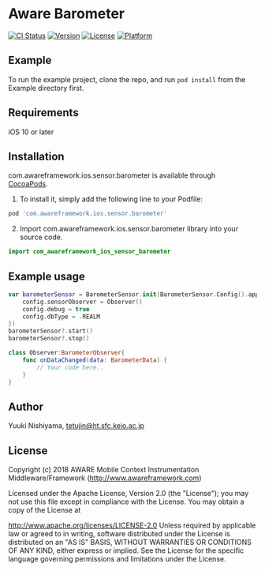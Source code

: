 # Aware Barometer

[![CI Status](https://img.shields.io/travis/tetujin/com.awareframework.ios.sensor.barometer.svg?style=flat)](https://travis-ci.org/tetujin/com.awareframework.ios.sensor.barometer)
[![Version](https://img.shields.io/cocoapods/v/com.awareframework.ios.sensor.barometer.svg?style=flat)](https://cocoapods.org/pods/com.awareframework.ios.sensor.barometer)
[![License](https://img.shields.io/cocoapods/l/com.awareframework.ios.sensor.barometer.svg?style=flat)](https://cocoapods.org/pods/com.awareframework.ios.sensor.barometer)
[![Platform](https://img.shields.io/cocoapods/p/com.awareframework.ios.sensor.barometer.svg?style=flat)](https://cocoapods.org/pods/com.awareframework.ios.sensor.barometer)

## Example

To run the example project, clone the repo, and run `pod install` from the Example directory first.

## Requirements
iOS 10 or later

## Installation

com.awareframework.ios.sensor.barometer is available through [CocoaPods](https://cocoapods.org). 

1. To install it, simply add the following line to your Podfile:

```ruby
pod 'com.awareframework.ios.sensor.barometer'
```

2. Import com.awareframework.ios.sensor.barometer library into your source code.
```swift
import com_awareframework_ios_sensor_barometer
```

## Example usage
```swift
var barometerSensor = BarometerSensor.init(BarometerSensor.Config().apply{config in
    config.sensorObserver = Observer()
    config.debug = true
    config.dbType = .REALM
})
barometerSensor?.start()
barometerSensor?.stop()
```

```swift
class Observer:BarometerObserver{
    func onDataChanged(data: BarometerData) {
        // Your code here..
    }
}
```

## Author

Yuuki Nishiyama, tetujin@ht.sfc.keio.ac.jp

## License

Copyright (c) 2018 AWARE Mobile Context Instrumentation Middleware/Framework (http://www.awareframework.com)

Licensed under the Apache License, Version 2.0 (the "License"); you may not use this file except in compliance with the License. You may obtain a copy of the License at

http://www.apache.org/licenses/LICENSE-2.0 Unless required by applicable law or agreed to in writing, software distributed under the License is distributed on an "AS IS" BASIS, WITHOUT WARRANTIES OR CONDITIONS OF ANY KIND, either express or implied. See the License for the specific language governing permissions and limitations under the License.
